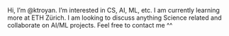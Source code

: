 Hi, I’m @ktroyan. I’m interested in CS, AI, ML, etc. I am currently learning more at ETH Zürich. 
I am looking to discuss anything Science related and collaborate on AI/ML projects. 
Feel free to contact me ^^

<!---
ktroyan/ktroyan is a ✨ special ✨ repository because its `README.md` (this file) appears on your GitHub profile.
You can click the Preview link to take a look at your changes.
--->
